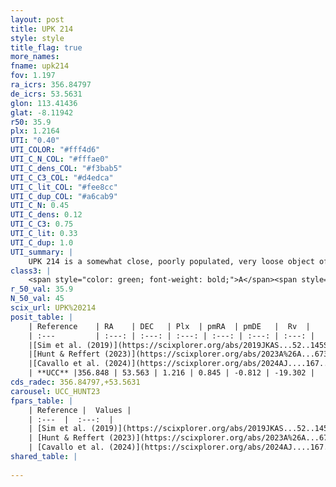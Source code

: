 ```yaml
---
layout: post
title: UPK 214
style: style
title_flag: true
more_names: 
fname: upk214
fov: 1.197
ra_icrs: 356.84797
de_icrs: 53.5631
glon: 113.41436
glat: -8.11942
r50: 35.9
plx: 1.2164
UTI: "0.40"
UTI_COLOR: "#fff4d6"
UTI_C_N_COL: "#fffae0"
UTI_C_dens_COL: "#f3bab5"
UTI_C_C3_COL: "#d4edca"
UTI_C_lit_COL: "#fee8cc"
UTI_C_dup_COL: "#a6cab9"
UTI_C_N: 0.45
UTI_C_dens: 0.12
UTI_C_C3: 0.75
UTI_C_lit: 0.33
UTI_C_dup: 1.0
UTI_summary: |
    UPK 214 is a somewhat close, poorly populated, very loose object of high C3 quality. It is poorly studied in the literature.
class3: |
    <span style="color: green; font-weight: bold;">A</span><span style="color: #FFC300; font-weight: bold;">B</span>
r_50_val: 35.9
N_50_val: 45
scix_url: UPK%20214
posit_table: |
    | Reference    | RA    | DEC   | Plx  | pmRA  | pmDE   |  Rv  |
    | :---         | :---: | :---: | :---: | :---: | :---: | :---: |
    |[Sim et al. (2019)](https://scixplorer.org/abs/2019JKAS...52..145S) | 356.537 | 53.619 | -- | 0.79 | -0.72 | -- |
    |[Hunt & Reffert (2023)](https://scixplorer.org/abs/2023A%26A...673A.114H) | 357.176 | 53.511 | 1.208 | 0.828 | -0.823 | -18.972 |
    |[Cavallo et al. (2024)](https://scixplorer.org/abs/2024AJ....167...12C) | 356.284 | 53.55 | 1.215 | -- | -- | -- |
    | **UCC** |356.848 | 53.563 | 1.216 | 0.845 | -0.812 | -19.302 | 
cds_radec: 356.84797,+53.5631
carousel: UCC_HUNT23
fpars_table: |
    | Reference |  Values |
    | :---  |  :---:  |
    | [Sim et al. (2019)](https://scixplorer.org/abs/2019JKAS...52..145S) | `d_pc=810, log(age)=8.75` |
    | [Hunt & Reffert (2023)](https://scixplorer.org/abs/2023A%26A...673A.114H) | `AV50=0.546, diffAV50=1.289, MOD50=9.451, logAge50=8.003` |
    | [Cavallo et al. (2024)](https://scixplorer.org/abs/2024AJ....167...12C) | `AV50=0.58, dMod50=9.53, logAge50=8.31, [Fe/H]50=0.43` |
shared_table: |
    
---
```

